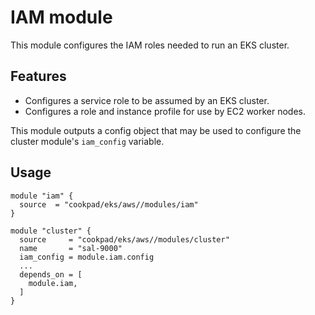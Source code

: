 # IAM module

This module configures the IAM roles needed to run an EKS cluster.

## Features

* Configures a service role to be assumed by an EKS cluster.
* Configures a role and instance profile for use by EC2 worker nodes.

This module outputs a config object that may be used to configure the cluster module's `iam_config` variable.

## Usage

```hcl
module "iam" {
  source  = "cookpad/eks/aws//modules/iam"
}

module "cluster" {
  source     = "cookpad/eks/aws//modules/cluster"
  name       = "sal-9000"
  iam_config = module.iam.config
  ...
  depends_on = [
    module.iam,
  ]
}
```
